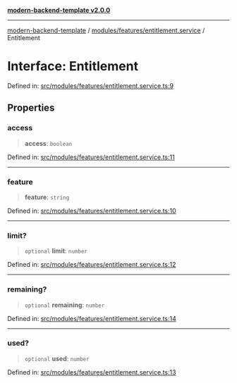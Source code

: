 [**modern-backend-template v2.0.0**](../../../../README.md)

***

[modern-backend-template](../../../../modules.md) / [modules/features/entitlement.service](../README.md) / Entitlement

# Interface: Entitlement

Defined in: [src/modules/features/entitlement.service.ts:9](https://github.com/maemreyo/saas-4cus-nodejs/blob/2a5b3f3aa11335dfa561e80e1feabb8e6084261e/src/modules/features/entitlement.service.ts#L9)

## Properties

### access

> **access**: `boolean`

Defined in: [src/modules/features/entitlement.service.ts:11](https://github.com/maemreyo/saas-4cus-nodejs/blob/2a5b3f3aa11335dfa561e80e1feabb8e6084261e/src/modules/features/entitlement.service.ts#L11)

***

### feature

> **feature**: `string`

Defined in: [src/modules/features/entitlement.service.ts:10](https://github.com/maemreyo/saas-4cus-nodejs/blob/2a5b3f3aa11335dfa561e80e1feabb8e6084261e/src/modules/features/entitlement.service.ts#L10)

***

### limit?

> `optional` **limit**: `number`

Defined in: [src/modules/features/entitlement.service.ts:12](https://github.com/maemreyo/saas-4cus-nodejs/blob/2a5b3f3aa11335dfa561e80e1feabb8e6084261e/src/modules/features/entitlement.service.ts#L12)

***

### remaining?

> `optional` **remaining**: `number`

Defined in: [src/modules/features/entitlement.service.ts:14](https://github.com/maemreyo/saas-4cus-nodejs/blob/2a5b3f3aa11335dfa561e80e1feabb8e6084261e/src/modules/features/entitlement.service.ts#L14)

***

### used?

> `optional` **used**: `number`

Defined in: [src/modules/features/entitlement.service.ts:13](https://github.com/maemreyo/saas-4cus-nodejs/blob/2a5b3f3aa11335dfa561e80e1feabb8e6084261e/src/modules/features/entitlement.service.ts#L13)
